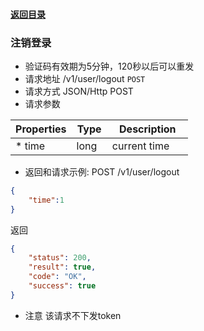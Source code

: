 #### [返回目录](README.md)

### 注销登录

* 验证码有效期为5分钟，120秒以后可以重发
* 请求地址 /v1/user/logout ```POST```
* 请求方式 JSON/Http POST
* 请求参数

| Properties     |  Type  | Description                                 |
|----------------|--------|---------------------------------------------|
| * time         | long   | current time                                |

* 返回和请求示例:
POST /v1/user/logout
```json
{
	"time":1
}
```
返回
```json
{
    "status": 200,
    "result": true,
    "code": "OK",
    "success": true
}
```

* 注意 该请求不下发token
